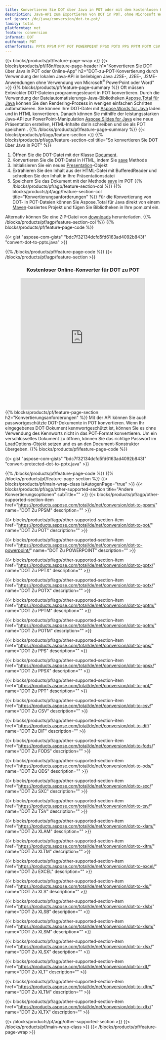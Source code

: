 ```yaml
---
title: Konvertieren Sie DOT über Java in POT oder mit dem kostenlosen Online Converter 
description: Java-API zum Exportieren von DOT in POT, ohne Microsoft Word oder PowerPoint zu verwenden oder online. Testen Sie schnell den kostenlosen POT-zu-CSV-Online-Konverter, bevor Sie den Code integrieren. 
url_ignore: /de/java/conversion/dot-to-pot/
family: total
platformtag: net
feature: conversion
informat: DOT
outformat: POT
otherformats: PPTX PPSM PPT POT POWERPOINT PPSX POTX PPS PPTM POTM CSV DIF FODS ODS SXC TSV XLAM XLTM EXCEL XLS XLSB XLSM XLSX XLT XLTM XLTX
---
```

{{< blocks/products/pf/feature-page-wrap >}}
{{< blocks/products/pf/i18n/feature-page-header h1="Konvertieren Sie DOT über Java in POT oder Online-App" h2="DOT-zu-POT-Konvertierung durch Verwendung der lokalen Java-API in beliebigen Java J2SE-, J2EE-, J2ME-Anwendungen ohne Verwendung von Microsoft<sup>&reg;</sup> PowerPoint oder Word" >}}
{{% blocks/products/pf/feature-page-summary %}}
Oft müssen Entwickler DOT-Dateien programmgesteuert in POT konvertieren. Durch die Verwendung der Dateiautomatisierungs-Java-Bibliotheken [Aspose.Total für Java](https://products.aspose.com/total/java/) können Sie den Rendering-Prozess in wenigen einfachen Schritten automatisieren. Sie können Ihre DOT-Datei mit [Aspose.Words for Java](https://products.aspose.com/words/java/) laden und in HTML konvertieren. Danach können Sie mithilfe der leistungsstarken Java-API zur PowerPoint-Manipulation [Aspose.Slides for Java](https://products.aspose.com/slides/java/) eine neue Präsentation erstellen, HTML-Inhalte darin schreiben und sie als POT speichern .
{{% /blocks/products/pf/feature-page-summary  %}}
{{< blocks/products/pf/agp/feature-section >}}
{{% blocks/products/pf/agp/feature-section-col title="So konvertieren Sie DOT über Java in POT" %}}
1. Öffnen Sie die DOT-Datei mit der Klasse [Document](https://reference.aspose.com/words/java/com.aspose.words/Document).
2. Konvertieren Sie die DOT-Datei in HTML, indem Sie [save](https://reference.aspose.com/words/java/com.aspose.words/Document#save(java.lang.String,com.aspose.words.SaveOptions)) Methode
3. Initialisieren Sie ein neues [Presentation](https://reference.aspose.com/slides/java/com.aspose.slides/Presentation)-Objekt
5. Extrahieren Sie den Inhalt aus der HTML-Datei mit BufferedReader und schreiben Sie den Inhalt in Ihre Präsentationsdatei
6. Speichern Sie das Dokument mit der Methode [save](https://reference.aspose.com/slides/java/com.aspose.slides/Presentation#save-java.io.OutputStream-int-) im POT
{{% /blocks/products/pf/agp/feature-section-col %}}
{{% blocks/products/pf/agp/feature-section-col title="Konvertierungsanforderungen" %}}
Für die Konvertierung von DOT- in POT-Dateien können Sie Aspose.Total für Java direkt von einem [Maven](https://releases.aspose.com/total/java/)-basiertes Projekt und fügen Sie Bibliotheken in Ihre pom.xml ein.

Alternativ können Sie eine ZIP-Datei von [downloads](https://releases.aspose.comtotal/java) herunterladen.
{{% /blocks/products/pf/agp/feature-section-col %}}
{{% blocks/products/pf/feature-page-code %}}

{{< gist "aspose-com-gists" "bdc7f32134dcfd5fd6163ad4092b843f" "convert-dot-to-pptx.java" >}}


{{% /blocks/products/pf/feature-page-code %}}
{{< /blocks/products/pf/agp/feature-section >}}
<div class="container-fluid agp-content bg-white aboutfile box-1 vh100 section nopbtm">
<div class=container>
<div class=row>
<div class="demobox tc col-md-12 padding-0" align="center">

<h3>Kostenloser Online-Konverter für DOT zu POT</h3>

<iframe style="border: none; height: 426px;" scrolling="no" src="https://total-conversion-app-65z5r2lp.qa.k8s.dynabic.com/?to=pot&from=dot" id="child-iframe" width="80%"></iframe>

</div></div>
</div></div>
{{% blocks/products/pf/feature-page-section  h2="Konvertierungsanforderungen" %}}
Mit der API können Sie auch passwortgeschützte DOT-Dokumente in POT konvertieren. Wenn Ihr eingegebenes DOT-Dokument kennwortgeschützt ist, können Sie es ohne Verwendung des Kennworts nicht in das POT-Format konvertieren. Um ein verschlüsseltes Dokument zu öffnen, können Sie das richtige Passwort im LoadOptions-Objekt setzen und es an den Document-Konstruktor übergeben.  
{{% blocks/products/pf/feature-page-code %}}

{{< gist "aspose-com-gists" "bdc7f32134dcfd5fd6163ad4092b843f" "convert-protected-dot-to-pptx.java" >}}

{{% /blocks/products/pf/feature-page-code  %}}
{{% /blocks/products/pf/feature-page-section %}}
{{< blocks/products/pf/main-wrap-class isAutogenPage="true" >}}
{{< blocks/products/pf/agp/other-supported-section title="Andere Konvertierungsoptionen" subTitle="" >}}
{{< blocks/products/pf/agp/other-supported-section-item href="https://products.aspose.com/total/de/net/conversion/dot-to-ppsm/" name="DOT Zu PPSM" description="" >}}

{{< blocks/products/pf/agp/other-supported-section-item href="https://products.aspose.com/total/de/net/conversion/dot-to-pot/" name="DOT Zu POT" description="" >}}

{{< blocks/products/pf/agp/other-supported-section-item href="https://products.aspose.com/total/de/net/conversion/dot-to-powerpoint/" name="DOT Zu POWERPOINT" description="" >}}

{{< blocks/products/pf/agp/other-supported-section-item href="https://products.aspose.com/total/de/net/conversion/dot-to-pptx/" name="DOT Zu PPTX" description="" >}}

{{< blocks/products/pf/agp/other-supported-section-item href="https://products.aspose.com/total/de/net/conversion/dot-to-potx/" name="DOT Zu POTX" description="" >}}

{{< blocks/products/pf/agp/other-supported-section-item href="https://products.aspose.com/total/de/net/conversion/dot-to-pptm/" name="DOT Zu PPTM" description="" >}}

{{< blocks/products/pf/agp/other-supported-section-item href="https://products.aspose.com/total/de/net/conversion/dot-to-potm/" name="DOT Zu POTM" description="" >}}

{{< blocks/products/pf/agp/other-supported-section-item href="https://products.aspose.com/total/de/net/conversion/dot-to-pps/" name="DOT Zu PPS" description="" >}}

{{< blocks/products/pf/agp/other-supported-section-item href="https://products.aspose.com/total/de/net/conversion/dot-to-ppsx/" name="DOT Zu PPSX" description="" >}}

{{< blocks/products/pf/agp/other-supported-section-item href="https://products.aspose.com/total/de/net/conversion/dot-to-ppt/" name="DOT Zu PPT" description="" >}}

{{< blocks/products/pf/agp/other-supported-section-item href="https://products.aspose.com/total/de/net/conversion/dot-to-csv/" name="DOT Zu CSV" description="" >}}

{{< blocks/products/pf/agp/other-supported-section-item href="https://products.aspose.com/total/de/net/conversion/dot-to-dif/" name="DOT Zu DIF" description="" >}}

{{< blocks/products/pf/agp/other-supported-section-item href="https://products.aspose.com/total/de/net/conversion/dot-to-fods/" name="DOT Zu FODS" description="" >}}

{{< blocks/products/pf/agp/other-supported-section-item href="https://products.aspose.com/total/de/net/conversion/dot-to-ods/" name="DOT Zu ODS" description="" >}}

{{< blocks/products/pf/agp/other-supported-section-item href="https://products.aspose.com/total/de/net/conversion/dot-to-sxc/" name="DOT Zu SXC" description="" >}}

{{< blocks/products/pf/agp/other-supported-section-item href="https://products.aspose.com/total/de/net/conversion/dot-to-tsv/" name="DOT Zu TSV" description="" >}}

{{< blocks/products/pf/agp/other-supported-section-item href="https://products.aspose.com/total/de/net/conversion/dot-to-xlam/" name="DOT Zu XLAM" description="" >}}

{{< blocks/products/pf/agp/other-supported-section-item href="https://products.aspose.com/total/de/net/conversion/dot-to-xltm/" name="DOT Zu XLTM" description="" >}}

{{< blocks/products/pf/agp/other-supported-section-item href="https://products.aspose.com/total/de/net/conversion/dot-to-excel/" name="DOT Zu EXCEL" description="" >}}

{{< blocks/products/pf/agp/other-supported-section-item href="https://products.aspose.com/total/de/net/conversion/dot-to-xls/" name="DOT Zu XLS" description="" >}}

{{< blocks/products/pf/agp/other-supported-section-item href="https://products.aspose.com/total/de/net/conversion/dot-to-xlsb/" name="DOT Zu XLSB" description="" >}}

{{< blocks/products/pf/agp/other-supported-section-item href="https://products.aspose.com/total/de/net/conversion/dot-to-xlsm/" name="DOT Zu XLSM" description="" >}}

{{< blocks/products/pf/agp/other-supported-section-item href="https://products.aspose.com/total/de/net/conversion/dot-to-xlsx/" name="DOT Zu XLSX" description="" >}}

{{< blocks/products/pf/agp/other-supported-section-item href="https://products.aspose.com/total/de/net/conversion/dot-to-xlt/" name="DOT Zu XLT" description="" >}}

{{< blocks/products/pf/agp/other-supported-section-item href="https://products.aspose.com/total/de/net/conversion/dot-to-xltm/" name="DOT Zu XLTM" description="" >}}

{{< blocks/products/pf/agp/other-supported-section-item href="https://products.aspose.com/total/de/net/conversion/dot-to-xltx/" name="DOT Zu XLTX" description="" >}}


{{< /blocks/products/pf/agp/other-supported-section >}}
{{< /blocks/products/pf/main-wrap-class >}}
{{< /blocks/products/pf/feature-page-wrap >}}